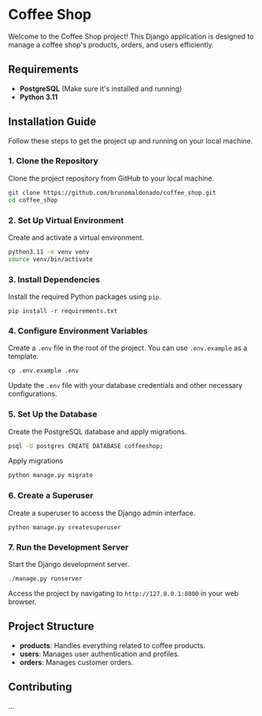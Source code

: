 Coffee Shop
===========

Welcome to the Coffee Shop project! This Django application is designed to manage a coffee shop's products, orders, and users efficiently.

Requirements
------------

*   **PostgreSQL** (Make sure it's installed and running)
*   **Python 3.11**

Installation Guide
------------------

Follow these steps to get the project up and running on your local machine.

### 1\. Clone the Repository

Clone the project repository from GitHub to your local machine.

```bash
git clone https://github.com/brunomaldonado/coffee_shop.git
cd coffee_shop
```

### 2\. Set Up Virtual Environment

Create and activate a virtual environment.


```bash
python3.11 -m venv venv 
source venv/bin/activate 
```

### 3\. Install Dependencies

Install the required Python packages using `pip`.

`pip install -r requirements.txt`

### 4\. Configure Environment Variables

Create a `.env` file in the root of the project. You can use `.env.example` as a template.


`cp .env.example .env`

Update the `.env` file with your database credentials and other necessary configurations.

### 5\. Set Up the Database

Create the PostgreSQL database and apply migrations.

```bash
psql -U postgres CREATE DATABASE coffeeshop;
```
Apply migrations 

```bash
python manage.py migrate
```

### 6\. Create a Superuser

Create a superuser to access the Django admin interface.


```
python manage.py createsuperuser
```

### 7\. Run the Development Server

Start the Django development server.

```
./manage.py runserver
```

Access the project by navigating to `http://127.0.0.1:8000` in your web browser.

Project Structure
-----------------

*   **products**: Handles everything related to coffee products.
*   **users**: Manages user authentication and profiles.
*   **orders**: Manages customer orders.

Contributing
------------
...